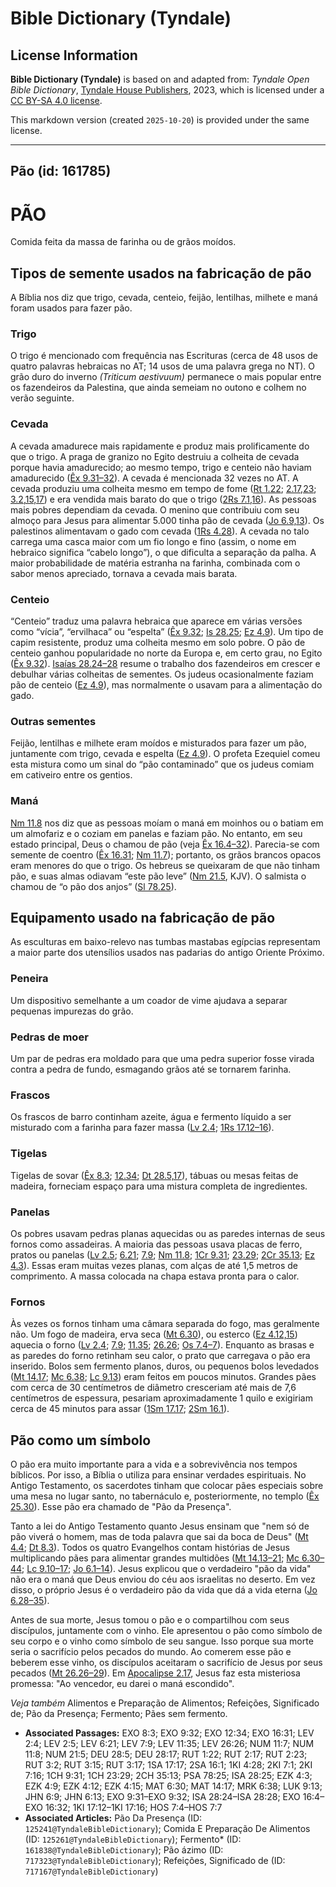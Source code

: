 # Bible Dictionary (Tyndale)

## License Information

**Bible Dictionary (Tyndale)** is based on and adapted from: _Tyndale Open Bible Dictionary_, [Tyndale House Publishers](https://tyndaleopenresources.com/), 2023, which is licensed under a [CC BY-SA 4.0 license](https://creativecommons.org/licenses/by-sa/4.0/legalcode.en).

This markdown version (created `2025-10-20`) is provided under the same license.



--------------------------------

## Pão (id: 161785)

PÃO
===

Comida feita da massa de farinha ou de grãos moídos.

Tipos de semente usados na fabricação de pão
--------------------------------------------

A Bíblia nos diz que trigo, cevada, centeio, feijão, lentilhas, milhete e maná foram usados para fazer pão.

### Trigo

O trigo é mencionado com frequência nas Escrituras (cerca de 48 usos de quatro palavras hebraicas no AT; 14 usos de uma palavra grega no NT). O grão duro do inverno *(Triticum aestivuum)* permanece o mais popular entre os fazendeiros da Palestina, que ainda semeiam no outono e colhem no verão seguinte.

### Cevada

A cevada amadurece mais rapidamente e produz mais prolificamente do que o trigo. A praga de granizo no Egito destruiu a colheita de cevada porque havia amadurecido; ao mesmo tempo, trigo e centeio não haviam amadurecido ([Êx 9\.31–32](https://ref.ly/Exod9:31-Exod9:32)). A cevada é mencionada 32 vezes no AT. A cevada produziu uma colheita mesmo em tempo de fome ([Rt 1\.22](https://ref.ly/Ruth1:22); [2\.17,23](https://ref.ly/Ruth2:17); [3\.2,15,17](https://ref.ly/Ruth3:2)) e era vendida mais barato do que o trigo ([2Rs 7\.1,16](https://ref.ly/2Kgs7:1)). As pessoas mais pobres dependiam da cevada. O menino que contribuiu com seu almoço para Jesus para alimentar 5\.000 tinha pão de cevada ([Jo 6\.9,13](https://ref.ly/John6:9)). Os palestinos alimentavam o gado com cevada ([1Rs 4\.28](https://ref.ly/1Kgs4:28)). A cevada no talo carrega uma casca maior com um fio longo e fino (assim, o nome em hebraico significa “cabelo longo”), o que dificulta a separação da palha. A maior probabilidade de matéria estranha na farinha, combinada com o sabor menos apreciado, tornava a cevada mais barata.

### Centeio

“Centeio” traduz uma palavra hebraica que aparece em várias versões como “vícia”, “ervilhaca” ou “espelta” ([Êx 9\.32](https://ref.ly/Exod9:32); [Is 28\.25](https://ref.ly/Isa28:25); [Ez 4\.9](https://ref.ly/Ezek4:9)). Um tipo de capim resistente, produz uma colheita mesmo em solo pobre. O pão de centeio ganhou popularidade no norte da Europa e, em certo grau, no Egito ([Êx 9\.32](https://ref.ly/Exod9:32)). [Isaías 28\.24–28](https://ref.ly/Isa28:24-Isa28:28) resume o trabalho dos fazendeiros em crescer e debulhar várias colheitas de sementes. Os judeus ocasionalmente faziam pão de centeio ([Ez 4\.9](https://ref.ly/Ezek4:9)), mas normalmente o usavam para a alimentação do gado.

### Outras sementes

Feijão, lentilhas e milhete eram moídos e misturados para fazer um pão, juntamente com trigo, cevada e espelta ([Ez 4\.9](https://ref.ly/Ezek4:9)). O profeta Ezequiel comeu esta mistura como um sinal do “pão contaminado” que os judeus comiam em cativeiro entre os gentios.

### Maná

[Nm 11\.8](https://ref.ly/Num11:8) nos diz que as pessoas moíam o maná em moinhos ou o batiam em um almofariz e o coziam em panelas e faziam pão. No entanto, em seu estado principal, Deus o chamou de pão (veja [Êx 16\.4–32](https://ref.ly/Exod16:4-Exod16:32)). Parecia\-se com semente de coentro ([Êx 16\.31](https://ref.ly/Exod16:31); [Nm 11\.7](https://ref.ly/Num11:7)); portanto, os grãos brancos opacos eram menores do que o trigo. Os hebreus se queixaram de que não tinham pão, e suas almas odiavam “este pão leve” ([Nm 21\.5](https://ref.ly/Num21:5), KJV). O salmista o chamou de “o pão dos anjos” ([Sl 78\.25](https://ref.ly/Ps78:25)).

Equipamento usado na fabricação de pão
--------------------------------------

As esculturas em baixo\-relevo nas tumbas mastabas egípcias representam a maior parte dos utensílios usados nas padarias do antigo Oriente Próximo.

### Peneira

Um dispositivo semelhante a um coador de vime ajudava a separar pequenas impurezas do grão.

### Pedras de moer

Um par de pedras era moldado para que uma pedra superior fosse virada contra a pedra de fundo, esmagando grãos até se tornarem farinha.

### Frascos

Os frascos de barro continham azeite, água e fermento líquido a ser misturado com a farinha para fazer massa ([Lv 2\.4](https://ref.ly/Lev2:4); [1Rs 17\.12–16](https://ref.ly/1Kgs17:12-1Kgs17:16)).

### Tigelas

Tigelas de sovar ([Êx 8\.3](https://ref.ly/Exod8:3); [12\.34](https://ref.ly/Exod12:34); [Dt 28\.5,17](https://ref.ly/Deut28:5)), tábuas ou mesas feitas de madeira, forneciam espaço para uma mistura completa de ingredientes.

### Panelas

Os pobres usavam pedras planas aquecidas ou as paredes internas de seus fornos como assadeiras. A maioria das pessoas usava placas de ferro, pratos ou panelas ([Lv 2\.5](https://ref.ly/Lev2:5); [6\.21](https://ref.ly/Lev6:21); [7\.9](https://ref.ly/Lev7:9); [Nm 11\.8](https://ref.ly/Num11:8); [1Cr 9\.31](https://ref.ly/1Chr9:31); [23\.29](https://ref.ly/1Chr23:29); [2Cr 35\.13](https://ref.ly/2Chr35:13); [Ez 4\.3](https://ref.ly/Ezek4:3)). Essas eram muitas vezes planas, com alças de até 1,5 metros de comprimento. A massa colocada na chapa estava pronta para o calor.

### Fornos

Às vezes os fornos tinham uma câmara separada do fogo, mas geralmente não. Um fogo de madeira, erva seca ([Mt 6\.30](https://ref.ly/Matt6:30)), ou esterco ([Ez 4\.12,15](https://ref.ly/Ezek4:12)) aquecia o forno ([Lv 2\.4](https://ref.ly/Lev2:4); [7\.9](https://ref.ly/Lev7:9); [11\.35](https://ref.ly/Lev11:35); [26\.26](https://ref.ly/Lev26:26); [Os 7\.4–7](https://ref.ly/Hos7:4-Hos7:7)). Enquanto as brasas e as paredes do forno retinham seu calor, o prato que carregava o pão era inserido. Bolos sem fermento planos, duros, ou pequenos bolos levedados ([Mt 14\.17](https://ref.ly/Matt14:17); [Mc 6\.38](https://ref.ly/Mark6:38); [Lc 9\.13](https://ref.ly/Luke9:13)) eram feitos em poucos minutos. Grandes pães com cerca de 30 centímetros de diâmetro cresceriam até mais de 7,6 centímetros de espessura, pesariam aproximadamente 1 quilo e exigiriam cerca de 45 minutos para assar ([1Sm 17\.17](https://ref.ly/1Sam17:17); [2Sm 16\.1](https://ref.ly/2Sam16:1)).

Pão como um símbolo
-------------------

O pão era muito importante para a vida e a sobrevivência nos tempos bíblicos. Por isso, a Bíblia o utiliza para ensinar verdades espirituais. No Antigo Testamento, os sacerdotes tinham que colocar pães especiais sobre uma mesa no lugar santo, no tabernáculo e, posteriormente, no templo ([Êx 25\.30](https://ref.ly/Exod25:30)). Esse pão era chamado de "Pão da Presença". 

Tanto a lei do Antigo Testamento quanto Jesus ensinam que "nem só de pão viverá o homem, mas de toda palavra que sai da boca de Deus" ([Mt 4\.4](https://ref.ly/Matt4:4); [Dt 8\.3](https://ref.ly/Deut8:3)). Todos os quatro Evangelhos contam histórias de Jesus multiplicando pães para alimentar grandes multidões ([Mt 14\.13–21](https://ref.ly/Matt14:13-Matt14:21); [Mc 6\.30–44](https://ref.ly/Mark6:30-Mark6:44); [Lc 9\.10–17](https://ref.ly/Luke9:10-Luke9:17); [Jo 6\.1–14](https://ref.ly/John6:1-John6:14)). Jesus explicou que o verdadeiro "pão da vida" não era o maná que Deus enviou do céu aos israelitas no deserto. Em vez disso, o próprio Jesus é o verdadeiro pão da vida que dá a vida eterna ([Jo 6\.28–35](https://ref.ly/John6:28-John6:35)). 

Antes de sua morte, Jesus tomou o pão e o compartilhou com seus discípulos, juntamente com o vinho. Ele apresentou o pão como símbolo de seu corpo e o vinho como símbolo de seu sangue. Isso porque sua morte seria o sacrifício pelos pecados do mundo. Ao comerem esse pão e beberem esse vinho, os discípulos aceitaram o sacrifício de Jesus por seus pecados ([Mt 26\.26–29](https://ref.ly/Matt26:26-Matt26:29)). Em [Apocalipse 2\.17](https://ref.ly/Rev2:17), Jesus faz esta misteriosa promessa: "Ao vencedor, eu darei o maná escondido".

*Veja também* Alimentos e Preparação de Alimentos; Refeições, Significado de; Pão da Presença; Fermento; Pães sem fermento.

* **Associated Passages:** EXO 8:3; EXO 9:32; EXO 12:34; EXO 16:31; LEV 2:4; LEV 2:5; LEV 6:21; LEV 7:9; LEV 11:35; LEV 26:26; NUM 11:7; NUM 11:8; NUM 21:5; DEU 28:5; DEU 28:17; RUT 1:22; RUT 2:17; RUT 2:23; RUT 3:2; RUT 3:15; RUT 3:17; 1SA 17:17; 2SA 16:1; 1KI 4:28; 2KI 7:1; 2KI 7:16; 1CH 9:31; 1CH 23:29; 2CH 35:13; PSA 78:25; ISA 28:25; EZK 4:3; EZK 4:9; EZK 4:12; EZK 4:15; MAT 6:30; MAT 14:17; MRK 6:38; LUK 9:13; JHN 6:9; JHN 6:13; EXO 9:31–EXO 9:32; ISA 28:24–ISA 28:28; EXO 16:4–EXO 16:32; 1KI 17:12–1KI 17:16; HOS 7:4–HOS 7:7
* **Associated Articles:** Pão Da Presença (ID: `125241@TyndaleBibleDictionary`); Comida E Preparação De Alimentos (ID: `125261@TyndaleBibleDictionary`); Fermento* (ID: `161838@TyndaleBibleDictionary`); Pão ázimo (ID: `717323@TyndaleBibleDictionary`); Refeições, Significado de (ID: `717167@TyndaleBibleDictionary`)


